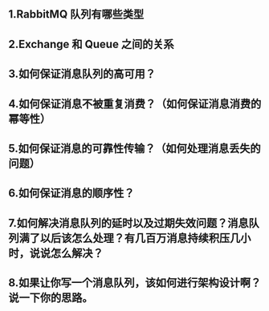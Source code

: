 ## 1.RabbitMQ 队列有哪些类型

## 2.Exchange 和 Queue 之间的关系


## 3.如何保证消息队列的高可用？

## 4.如何保证消息不被重复消费？（如何保证消息消费的幂等性）

## 5.如何保证消息的可靠性传输？（如何处理消息丢失的问题）

## 6.如何保证消息的顺序性？

## 7.如何解决消息队列的延时以及过期失效问题？消息队列满了以后该怎么处理？有几百万消息持续积压几小时，说说怎么解决？

## 8.如果让你写一个消息队列，该如何进行架构设计啊？说一下你的思路。
